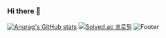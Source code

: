 ### Hi there 👋

<!--
**yurimn/yurimn** is a ✨ _special_ ✨ repository because its `README.md` (this file) appears on your GitHub profile.

Here are some ideas to get you started:

- 🔭 I’m currently working on ...
- 🌱 I’m currently learning ...
- 👯 I’m looking to collaborate on ...
- 🤔 I’m looking for help with ...
- 💬 Ask me about ...
- 📫 How to reach me: ...
- 😄 Pronouns: ...
- ⚡ Fun fact: ...
-->
[![Anurag's GitHub stats](https://github-readme-stats.vercel.app/api?username=yurimn)](https://github.com/yurimn/github-readme-stats)
[![Solved.ac
프로필](http://mazassumnida.wtf/api/v2/generate_badge?boj=leeyou6757)](https://solved.ac/leeyou6757)
![Footer](https://capsule-render.vercel.app/api?type=waving&color=auto&height=200&section=footer)

